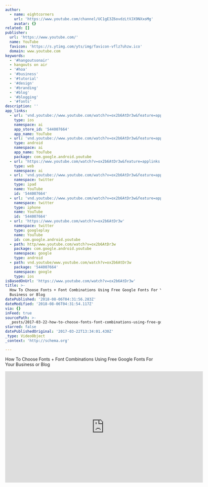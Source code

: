 ```yaml
---
author:
  - name: eightcorners
    url: 'https://www.youtube.com/channel/UC1gE3Z6ovdzLtVJX9NXxoMg'
    avatar: {}
related: []
publisher:
  url: 'https://www.youtube.com/'
  name: YouTube
  favicon: 'https://s.ytimg.com/yts/img/favicon-vflz7uhzw.ico'
  domain: www.youtube.com
keywords:
  - '#hangoutsonair'
  - hangouts on air
  - '#hoa'
  - '#business'
  - '#tutorial'
  - '#design'
  - '#branding'
  - '#blog'
  - '#blogging'
  - '#fonts'
description: ''
app_links:
  - url: 'vnd.youtube://www.youtube.com/watch?v=ox2b6AtDr3w&feature=applinks'
    type: ios
    namespace: ai
    app_store_id: '544007664'
    app_name: YouTube
  - url: 'vnd.youtube://www.youtube.com/watch?v=ox2b6AtDr3w&feature=applinks'
    type: android
    namespace: ai
    app_name: YouTube
    package: com.google.android.youtube
  - url: 'https://www.youtube.com/watch?v=ox2b6AtDr3w&feature=applinks'
    type: web
    namespace: ai
  - url: 'vnd.youtube://www.youtube.com/watch?v=ox2b6AtDr3w&feature=applinks'
    namespace: twitter
    type: ipad
    name: YouTube
    id: '544007664'
  - url: 'vnd.youtube://www.youtube.com/watch?v=ox2b6AtDr3w&feature=applinks'
    namespace: twitter
    type: iphone
    name: YouTube
    id: '544007664'
  - url: 'https://www.youtube.com/watch?v=ox2b6AtDr3w'
    namespace: twitter
    type: googleplay
    name: YouTube
    id: com.google.android.youtube
  - path: http/www.youtube.com/watch?v=ox2b6AtDr3w
    package: com.google.android.youtube
    namespace: google
    type: android
  - path: vnd.youtube/www.youtube.com/watch?v=ox2b6AtDr3w
    package: '544007664'
    namespace: google
    type: ios
isBasedOnUrl: 'https://www.youtube.com/watch?v=ox2b6AtDr3w'
title: >-
  How To Choose Fonts + Font Combinations Using Free Google Fonts For Your
  Business or Blog
datePublished: '2018-08-06T04:31:56.283Z'
dateModified: '2018-08-06T04:31:54.117Z'
via: {}
inFeed: true
sourcePath: >-
  _posts/2017-03-22-how-to-choose-fonts-font-combinations-using-free-google-fo.md
starred: false
datePublishedOriginal: '2017-03-22T13:34:01.430Z'
_type: VideoObject
_context: 'http://schema.org'

---
```

How To Choose Fonts + Font Combinations Using Free Google Fonts For Your Business or Blog

<iframe src="https://cdn.embedly.com/widgets/media.html?src=https%3A%2F%2Fwww.youtube.com%2Fembed%2Fox2b6AtDr3w%3Ffeature%3Doembed&amp;url=http%3A%2F%2Fwww.youtube.com%2Fwatch%3Fv%3Dox2b6AtDr3w&amp;image=https%3A%2F%2Fi.ytimg.com%2Fvi%2Fox2b6AtDr3w%2Fhqdefault.jpg&amp;key=b7d04c9b404c499eba89ee7072e1c4f7&amp;type=text%2Fhtml&amp;schema=youtube" width="640" height="360" scrolling="no" frameborder="0" allowfullscreen="" style=""></iframe>